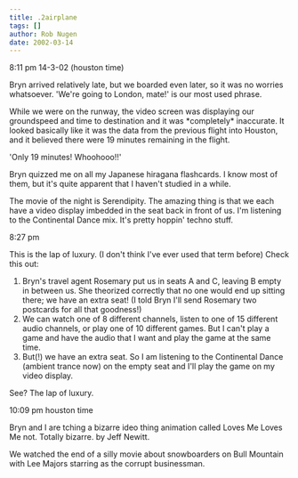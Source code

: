 ```yaml
---
title: .2airplane
tags: []
author: Rob Nugen
date: 2002-03-14
---
```


<p class=date>8:11 pm 14-3-02 (houston time)</p>

<p>Bryn arrived relatively late, but we boarded even later, so it was no worries whatsoever.  'We're going to London, mate!' is our most used phrase.</p>

<p>While we were on the runway, the video screen was displaying our groundspeed and time to destination and it was *completely* inaccurate.  It looked basically like it was the data from the previous flight into Houston, and it believed there were 19 minutes remaining in the flight.</p>

<p>'Only 19 minutes!  Whoohooo!!'</p>

<p>Bryn quizzed me on all my Japanese hiragana flashcards.  I know most of them, but it's quite apparent that I haven't studied in a while.</p>

<p>The movie of the night is Serendipity.  The amazing thing is that we each have a video display imbedded in the seat back in front of us.  I'm listening to the Continental Dance mix.  It's pretty hoppin' techno stuff.</p>

<p class=date>8:27 pm</p>

<p>This is the lap of luxury.  (I don't think I've ever used that term before)  Check this out: </p>

<p><ol><li>Bryn's travel agent Rosemary put us in seats A and C, leaving B empty in between us.  She theorized correctly that no one would end up sitting there; we have an extra seat!  (I told Bryn I'll send Rosemary two postcards for all that goodness!)</li>
<li>We can watch one of 8 different channels, listen to one of 15 different audio channels, or play one of 10 different games.  But I can't play a game and have the audio that I want and play the game at the same time.</li>
<li>But(!) we have an extra seat.  So I am listening to the Continental Dance (ambient trance now) on the empty seat and I'll play the game on my video display.</li></ol></p>

<p>See?  The lap of luxury.</p>

<p class=date>10:09 pm houston time</p>

<p>Bryn and I are tching a bizarre ideo thing animation called Loves Me Loves Me not.  Totally bizarre. by Jeff Newitt.</p>

<p>We watched the end of a silly movie about snowboarders on Bull Mountain with Lee Majors starring as the corrupt businessman.</p>
